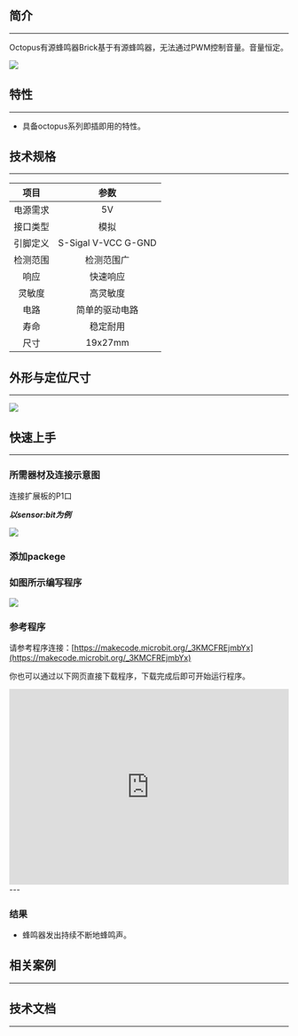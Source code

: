 ## 简介
---
Octopus有源蜂鸣器Brick基于有源蜂鸣器，无法通过PWM控制音量。音量恒定。

 ![](https://i.imgur.com/Gs5XBx1.jpg)

## 特性
---
- 具备octopus系列即插即用的特性。

## 技术规格
---
项目 | 参数 
:-: | :-: 
电源需求|5V
接口类型|模拟
引脚定义|S-Sigal V-VCC G-GND
检测范围|检测范围广
响应|快速响应
灵敏度|高灵敏度
电路|简单的驱动电路
寿命|稳定耐用
尺寸|19x27mm


## 外形与定位尺寸
---
![](https://i.imgur.com/GV8xv7y.jpg)

## 快速上手
---
### 所需器材及连接示意图
连接扩展板的P1口

***以sensor:bit为例***

![](https://i.imgur.com/r3NAMg8.png)

### 添加packege

### 如图所示编写程序
![](https://i.imgur.com/CjlZhvP.png)

### 参考程序
请参考程序连接：[https://makecode.microbit.org/_3KMCFREjmbYx](https://makecode.microbit.org/_3KMCFREjmbYx)


你也可以通过以下网页直接下载程序，下载完成后即可开始运行程序。

<div style="position:relative;height:0;padding-bottom:70%;overflow:hidden;"><iframe style="position:absolute;top:0;left:0;width:100%;height:100%;" src="https://makecode.microbit.org/#pub:_3KMCFREjmbYx" frameborder="0" sandbox="allow-popups allow-forms allow-scripts allow-same-origin"></iframe></div>  
---

### 结果
- 蜂鸣器发出持续不断地蜂鸣声。

## 相关案例
---

## 技术文档
---

